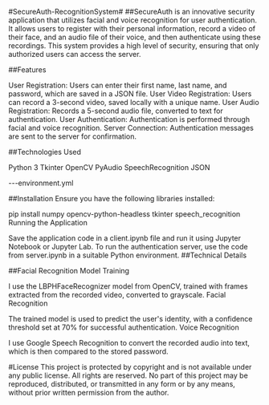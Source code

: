 #SecureAuth-RecognitionSystem#
##SecureAuth is an innovative security application that utilizes facial and voice recognition for user authentication. It allows users to register with their personal information, record a video of their face, and an audio file of their voice, and then authenticate using these recordings. This system provides a high level of security, ensuring that only authorized users can access the server.

##Features

User Registration: Users can enter their first name, last name, and password, which are saved in a JSON file.
User Video Registration: Users can record a 3-second video, saved locally with a unique name.
User Audio Registration: Records a 5-second audio file, converted to text for authentication.
User Authentication: Authentication is performed through facial and voice recognition.
Server Connection: Authentication messages are sent to the server for confirmation.

##Technologies Used

Python 3
Tkinter
OpenCV
PyAudio
SpeechRecognition
JSON

---environment.yml 

##Installation
Ensure you have the following libraries installed:

pip install numpy opencv-python-headless tkinter speech_recognition
Running the Application

Save the application code in a client.ipynb file and run it using Jupyter Notebook or Jupyter Lab.
To run the authentication server, use the code from server.ipynb in a suitable Python environment.
##Technical Details

##Facial Recognition Model Training

I use the LBPHFaceRecognizer model from OpenCV, trained with frames extracted from the recorded video, converted to grayscale.
Facial Recognition

The trained model is used to predict the user's identity, with a confidence threshold set at 70% for successful authentication.
Voice Recognition

I use Google Speech Recognition to convert the recorded audio into text, which is then compared to the stored password.

#License
This project is protected by copyright and is not available under any public license. All rights are reserved. No part of this project may be reproduced, distributed, or transmitted in any form or by any means, without prior written permission from the author.
